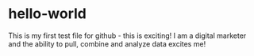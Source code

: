 hello-world
===========

This is my first test file for github - this is exciting!
I am a digital marketer and the ability to pull, combine and analyze data excites me!

